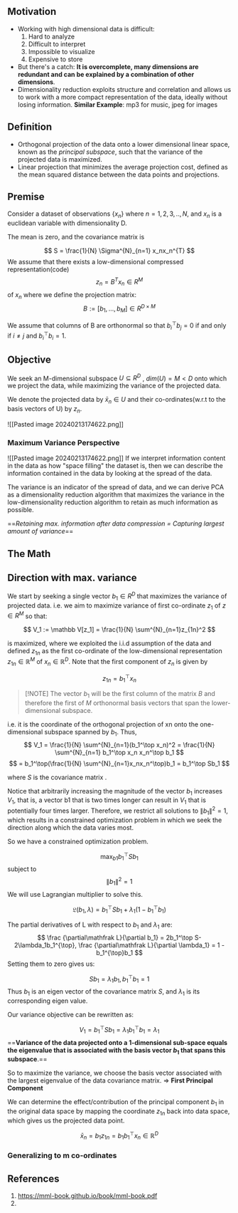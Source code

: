 ## Motivation 

- Working with high dimensional data is difficult:
	1. Hard to analyze
	2. Difficult to interpret
	3. Impossible to visualize
	4. Expensive to store
- But there's a catch: **It is overcomplete, many dimensions are redundant and can be explained by a combination of other dimensions**.
- Dimensionality reduction exploits structure and correlation and allows us to work with a more compact representation of the data, ideally without losing information.
	**Similar Example**: mp3 for music, jpeg for images

## Definition

- Orthogonal projection of the data onto a lower dimensional linear space, known as the *principal subspace*, such that the variance of the projected data is maximized.
- Linear projection that minimizes the average projection cost, defined as the mean squared distance between the data points and projections.

## Premise

Consider a dataset of observations {$x_n$} where $n = 1,2,3,..,N$, and $x_n$ is a euclidean variable with dimensionality D. 

The mean is zero, and the covariance matrix is 

$$
S = \frac{1}{N} \Sigma^{N}_{n=1} x_nx_n^{T}
$$
We assume that there exists a low-dimensional compressed representation(code)
$$
z_n = B^T x_n \in R^M
$$ of $x_n$ where we define the projection matrix:
$$
B:= [b_1,...,b_M] \in R^{D \times M}
$$

We assume that columns of B are orthonormal so that $b_i^{\top}b_j=0$  if and only if $i\neq j$ and $b_i^{\top}b_i=1$.  
## Objective

We seek an M-dimensional subspace $U\subseteq R^D$ , $dim(U) = M < D$ onto which we project the data, while maximizing the variance of the projected data. 

We denote the projected data by $\bar x_n \in U$ and their co-ordinates(w.r.t to the basis vectors of U) by $z_n$.   

![[Pasted image 20240213174622.png]]
### Maximum Variance Perspective
![[Pasted image 20240213174622.png]]
If we interpret information content in the data as how "space filling" the dataset is, then we can describe the information contained in the data by looking at the spread of the data.

The variance is an indicator of the spread of data, and we can derive PCA as a dimensionality reduction algorithm that maximizes the variance in the low-dimensionality reduction algorithm to retain as much information as possible.

==*Retaining max. information after data compression = Capturing largest amount of variance*==

## The Math

## Direction with max. variance

We start by seeking a single vector $b_1\in R^D$ that maximizes the variance of projected data. i.e. we aim to maximize variance of first co-ordinate $z_1$ of $z\in R^M$  so that:

$$
V_1 := \mathbb V[z_1] = \frac{1}{N} \sum^{N}_{n=1}z_{1n}^2
$$

is maximized, where we exploited the i.i.d assumption of the data and defined $z_{1n}$ as the first co-ordinate of the low-dimensional representation $z_{1n}\in \mathbb R^M$  of $x_n\in \mathbb R^D$. Note that the first component of $z_n$ is given by

$$
z_{1n} = b_1^\top x_n
$$
> [!NOTE] The vector $b_1$ will be the first column of the matrix $B$ and therefore the first of $M$ orthonormal basis vectors that span the lower-dimensional subspace.

i.e. it is the coordinate of the orthogonal projection of xn onto the one- dimensional subspace spanned by $b_1$. Thus, 
$$
V_1 = \frac{1}{N} \sum^{N}_{n=1}(b_1^\top x_n)^2 = \frac{1}{N} \sum^{N}_{n=1} b_1^\top x_n x_n^\top b_1
$$
$$
= b_1^\top(\frac{1}{N} \sum^{N}_{n=1}x_nx_n^\top)b_1 = b_1^\top Sb_1
$$

where $S$ is the covariance matrix .

Notice that arbitrarily increasing the magnitude of the vector $b_1$ increases $V_1$, that is, a vector b1 that is two times longer can result in $V_1$ that is potentially four times larger. Therefore, we restrict all solutions to $\lVert b_1\rVert ^2  = 1$, which results in a constrained optimization problem in which we seek the direction along which the data varies most.

So we have a constrained optimization problem.

$$
\max_{b1} b_1^\top Sb_1
$$
subject to $$
\lVert b_1\rVert ^2  = 1
$$
We will use Lagrangian multiplier to solve this.

$$
\mathfrak L(b_1,\lambda) = b_1^\top Sb_1 + \lambda_1(1-b_1^\top b_1)
$$

The partial derivatives of L with respect to $b_1$ and $\lambda_1$ are:
$$
\frac {\partial\mathfrak L}{\partial b_1} = 2b_1^\top S-2\lambda_1b_1^{\top}, \frac {\partial\mathfrak L}{\partial \lambda_1} = 1 - b_1^{\top}b_1
$$
Setting them to zero gives us:

$$
Sb_1 = \lambda_1b_1, b_1^\top b_1=1
$$
Thus $b_1$ is an eigen vector of the covariance matrix $S$, and $\lambda_1$ is its corresponding eigen value.

Our variance objective can be rewritten as:

$$
V_1 = b_1^\top Sb_1 = \lambda_1b_1^{\top}b_1 = \lambda_1
$$
==**Variance of the data projected onto a 1-dimensional sub-space equals the eigenvalue that is associated with the basis vector $b_1$ that spans this subspace**.==

So to maximize the variance, we choose the basis vector associated with the largest eigenvalue of the data covariance matrix. $\Rightarrow$ **First Principal Component**

We can determine the effect/contribution of the principal component $b_1$ in the original data space by mapping the coordinate $z_{1n}$ back into data space, which gives us the projected data point.

$$
\bar x_n = b_1 z_{1n} = b_1b_1^{\top}x_n \in \mathbb R^D
$$
### Generalizing to m co-ordinates


## References
1. https://mml-book.github.io/book/mml-book.pdf 
2. 